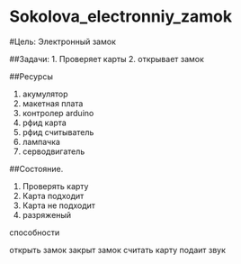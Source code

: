 # Sokolova_electronniy_zamok
#Цель: Электронный замок

##Задачи:
	1. Проверяет карты 
	2. открывает замок 
	
	
##Ресурсы
1. акумулятор
2. макетная плата
3. контролер arduino
4. рфид карта
5. рфид считыватель
6. лампачка
7. серводвигатель


##Состояние.

1. Проверять карту
2. Карта подходит
3. Карта не подходит
4. разряженый 




способности 

открыть замок
закрыт замок
считать карту
подаит звук



